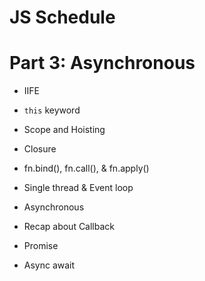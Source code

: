 # JS Schedule
# Part 3: Asynchronous

- IIFE

- `this` keyword

- Scope and Hoisting

- Closure

- fn.bind(), fn.call(), & fn.apply()

- Single thread & Event loop

- Asynchronous

- Recap about Callback

- Promise

- Async await